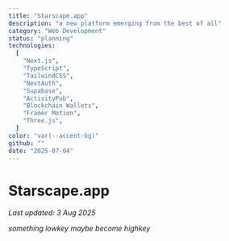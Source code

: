 ```yaml
---
title: "Starscape.app"
description: "a new platform emerging from the best of all"
category: "Web Development"
status: "planning"
technologies:
  [
    "Next.js",
    "TypeScript",
    "TailwindCSS",
    "NextAuth",
    "Supabase",
    "ActivityPub",
    "Blockchain Wallets",
    "Framer Motion",
    "Three.js",
  ]
color: "var(--accent-bg)"
github: ""
date: "2025-07-04"
---
```


# Starscape.app

_Last updated: 3 Aug 2025_

_something lowkey maybe become highkey_
